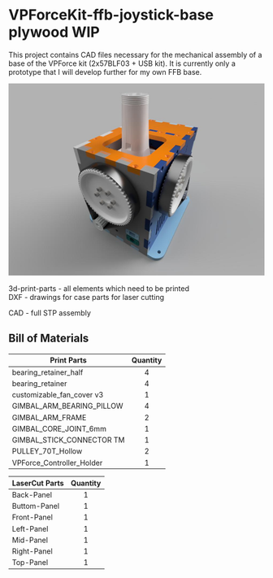 # VPForceKit-ffb-joystick-base plywood WIP
This project contains CAD files necessary for the mechanical assembly of a base of the VPForce kit (2x57BLF03 + USB kit).
It is currently only a prototype that I will develop further for my own FFB base.

![image](assembly.jpg) 

3d-print-parts - all elements which need to be printed  
DXF - drawings for case parts for laser cutting

CAD - full STP assembly

## Bill of Materials

| Print Parts   | Quantity |
| ------------- |:--------:|
|bearing_retainer_half|4|
|bearing_retainer|4|
|customizable_fan_cover v3|1|
|GIMBAL_ARM_BEARING_PILLOW|4|
|GIMBAL_ARM_FRAME|2|
|GIMBAL_CORE_JOINT_6mm|1|
|GIMBAL_STICK_CONNECTOR TM|1|
|PULLEY_70T_Hollow|2|
|VPForce_Controller_Holder|1|

| LaserCut Parts | Quantity |
| -------------- |:--------:|
|Back-Panel|1|
|Buttom-Panel|1|
|Front-Panel|1|
|Left-Panel|1|
|Mid-Panel|1|
|Right-Panel|1|
|Top-Panel|1|
